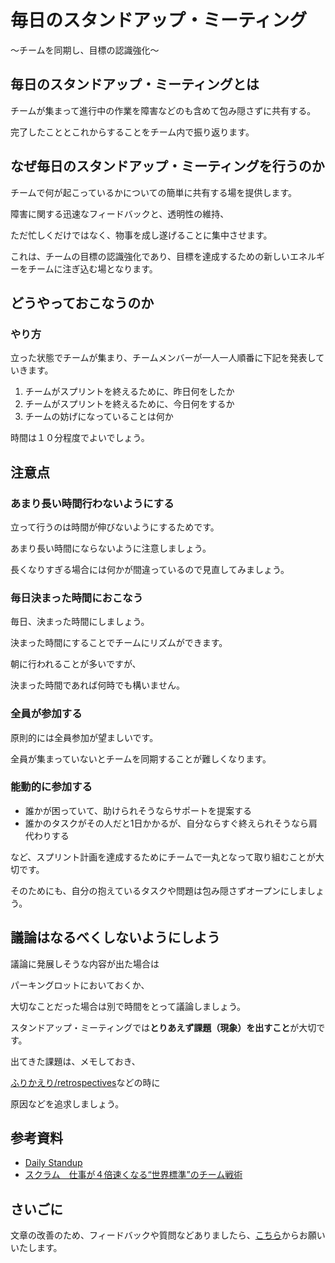 # 毎日のスタンドアップ・ミーティング

〜チームを同期し、目標の認識強化〜

## 毎日のスタンドアップ・ミーティングとは

チームが集まって進行中の作業を障害などのも含めて包み隠さずに共有する。

完了したこととこれからすることをチーム内で振り返ります。

## なぜ毎日のスタンドアップ・ミーティングを行うのか

チームで何が起こっているかについての簡単に共有する場を提供します。

障害に関する迅速なフィードバックと、透明性の維持、

ただ忙しくだけではなく、物事を成し遂げることに集中させます。

これは、チームの目標の認識強化であり、目標を達成するための新しいエネルギーをチームに注ぎ込む場となります。

## どうやっておこなうのか

### やり方

立った状態でチームが集まり、チームメンバーが一人一人順番に下記を発表していきます。
1. チームがスプリントを終えるために、昨日何をしたか
2. チームがスプリントを終えるために、今日何をするか
3. チームの妨げになっていることは何か

時間は１０分程度でよいでしょう。

## 注意点

### あまり長い時間行わないようにする

立って行うのは時間が伸びないようにするためです。

あまり長い時間にならないように注意しましょう。

長くなりすぎる場合には何かが間違っているので見直してみましょう。

### 毎日決まった時間におこなう

毎日、決まった時間にしましょう。

決まった時間にすることでチームにリズムができます。

朝に行われることが多いですが、

決まった時間であれば何時でも構いません。

### 全員が参加する

原則的には全員参加が望ましいです。

全員が集まっていないとチームを同期することが難しくなります。

### 能動的に参加する

* 誰かが困っていて、助けられそうならサポートを提案する
* 誰かのタスクがその人だと1日かかるが、自分ならすぐ終えられそうなら肩代わりする

など、スプリント計画を達成するためにチームで一丸となって取り組むことが大切です。

そのためにも、自分の抱えているタスクや問題は包み隠さずオープンにしましょう。

## 議論はなるべくしないようにしよう

議論に発展しそうな内容が出た場合は

パーキングロットにおいておくか、

大切なことだった場合は別で時間をとって議論しましょう。

スタンドアップ・ミーティングでは**とりあえず課題（現象）を出すこと**が大切です。

出てきた課題は、メモしておき、

[ふりかえり/retrospectives](/practices/retrospectives)などの時に

原因などを追求しましょう。

## 参考資料
* [Daily Standup](https://openpracticelibrary.com/practice/daily-standup/)
* [スクラム　仕事が４倍速くなる“世界標準”のチーム戦術](https://amzn.to/2z1zbqC)

## さいごに

文章の改善のため、フィードバックや質問などありましたら、[こちら](https://forms.gle/TKUJ2Gs9EoH2jQvp7)からお願いいたします。
